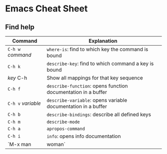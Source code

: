 # Emacs Cheat Sheet

## Find help
| Command                         | Explanation                                                  |
|---------------------------------|--------------------------------------------------------------|
|`C-h w` *command*                | `where-is`: find to which key the command is bound           |
|`C-h k`                          | `describe-key`: find to which command a key is bound         |
| *key* C-h                       | Show all mappings for that key sequence                      |
| `C-h f`                         | `describe-function`: opens function documentation in a buffer|
| `C-h v` *variable*              | `describe-variable`: opens variable documentation in a buffer|
| `C-h b`                         | `describe-bindings`: describe all defined keys               |
| `C-h m`                         | `describe-mode`                                              |
| `C-h a`                         | `apropos-command`                                            |
| `C-h i`                         | `info`: opens info documentation                             |
| `M-x man|woman`                 | Manual pages                                                 |
